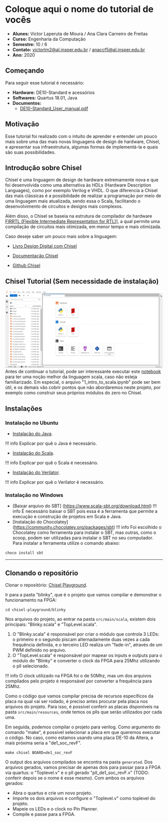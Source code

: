 # Coloque aqui o nome do tutorial de vocês

- **Alunes:** Victor Laperuta de Moura / Ana Clara Carneiro de Freitas
- **Curso:** Engenharia da Computação
- **Semestre:** 10 / 6
- **Contato:** victorlm2@al.insper.edu.br / anaccf5@al.insper.edu.br
- **Ano:** 2020

## Começando

Para seguir esse tutorial é necessário:

- **Hardware:** DE10-Standard e acessórios
- **Softwares:** Quartus 18.01, Java
- **Documentos:** 
    - [DE10-Standard_User_manual.pdf](https://github.com/Insper/DE10-Standard-v.1.3.0-SystemCD/tree/master/Manual)

## Motivação

Esse tutorial foi realizado com o intuito de aprender e entender um pouco mais sobre uma das mais novas linguagens de design de hardware, Chisel, e apresentar sua infraestrutura, algumas formas de implementá-la e quais são suas possibilidades.

## Introdução sobre Chisel

Chisel é uma linguagem de design de hardware extremamente nova e que foi desenvolvida como uma alternativa às HDLs (Hardware Description Languages), como por exemplo Verilog e VHDL. O que diferencia a Chisel  das mais clássicas é a possibilidade de realizar a programação por meio de uma linguagem mais atualizada, sendo essa o Scala, facilitando o desenvolvimento de circuitos e designs mais complexos.


Além disso, o Chisel se baseia na estrutura de compilador de hardware [FIRRTL (Flexible Intermediate Representation for RTL)](https://github.com/chipsalliance/firrtl)], a qual permite uma compilação de circuitos mais otimizada, em menor tempo e mais otimizada.


Caso deseje saber um pouco mais sobre a linguagem:
- [Livro Design Digital com Chisel](http://www.imm.dtu.dk/~masca/chisel-book.html)


- [Documentação Chisel](https://www.chisel-lang.org/chisel3/docs/introduction.html)


- [Github Chisel](https://github.com/chipsalliance/chisel3)


## Chisel Tutorial (Sem necessidade de instalação)

![](chisel-tutorial.png)
Antes de continuar o tutorial, pode ser interessante executar este [notebook](https://mybinder.org/v2/gh/freechipsproject/chisel-bootcamp/master) para ter uma noção melhor da linguagem scala, caso não esteja familiarizado. Em especial, o arquivo "1_intro_to_scala.ipynb" pode ser bem útil, e os demais vão cobrir pontos que não abordaremos neste projeto, por exemplo como construir seus próprios módulos do zero no Chisel.

## Instalações

### Instalação no Ubuntu
- [Instalação do Java](https://adoptopenjdk.net/).

!!! info
    Explicar por quê o Java é necessário.

- [Instalação do Scala](https://www.scala-sbt.org/download.html).

!!! info
    Explicar por quê o Scala é necessário.

- [Instalação do Verilator](https://verilator.org/guide/latest/install.html).

!!! info
    Explicar por quê o Verilator é necessário.


### Instalação no Windows

- [Baixar arquivo do SBT] (https://www.scala-sbt.org/download.html)
!!! info
    É necessário baixar o SBT pois essa é a ferramenta que permite a execução e construção de projetos em Scala e Java.
- [Instalação do Chocolatey] (https://community.chocolatey.org/packages/sbt)
!!! info
    Foi escolhido o Chocolatey como ferramenta para instalar o SBT, mas outras, como o scoop, podem ser utilizadas para instalar o SBT no seu computador. Para instalar a ferramenta utilize o comando abaixo:

```
choco install sbt
```

----------------------------------------------

## Clonando o repositório

Clonar o repositório: [Chisel Playground](https://github.com/carlosedp/chisel-playground).

Ir para a pasta "blinky", que é o projeto que vamos compilar e demonstrar o funcionamento na FPGA:

    cd chisel-playground/blinky

Nos arquivos do projeto, ao entrar na pasta ``` src/main/scala ```, existem dois principais: "Blinky.scala" e "TopLevel.scala". 
<ol>
    <li>O "Blinky.scala" é responsável por criar o módulo que controla 3 LEDs: o primeiro e o segundo piscam alternadamente duas vezes a cada frequência definida, e o terceiro LED realiza um "fade-in", através de um PWM definido no arquivo.</li>
    <li>O "TopLevel.scala" é responsável por mapear os inputs e outputs para o módulo do "Blinky" e converter o clock da FPGA para 25Mhz utilizando o pll selecionado.</li>
</ol>

!!! info
    O clock utilizado na FPGA foi o de 50Mhz, mas um dos arquivos compilados pelo projeto é responsável por converter a frequência para 25Mhz.

Como o código que vamos compilar precisa de recursos específicos da placa na qual vai ser rodado, é preciso antes procurar pela placa nos arquivos do projeto. Para isso, é possível conferir as placas disponíveis na pasta ``` src/main/resources ```, onde temos os plls que serão utilizados por cada uma. 

Em seguida, podemos compilar o projeto para verilog. Como argumento do comando "make", é possível selecionar a placa em que queremos executar o código. No caso, como estamos usando uma placa DE-10 da Altera, a mais próxima seria a "de1_soc_revF".

    make chisel BOARD=de1_soc_revF

O output dos arquivos compilados se encontra na pasta ``` generated ```. Dos arquivos gerados, vamos precisar de apenas dois para passar para a FPGA via quartus: o "Toplevel.v" e o pll gerado "pll_de1_soc_revF.v" (TODO: conferir depois se o nome é esse mesmo). Com ambos os arquivos gerados: 

- Abra o quartus e crie um novo projeto.
- Importe os dois arquivos e configure o "Toplevel.v" como toplevel do projeto.
- Mapeie os LEDs e o clock no Pin Planner.
- Compile e passe para a FPGA.


